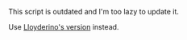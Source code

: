 This script is outdated and I'm too lazy to update it.

Use [Lloyderino's version](https://github.com/LLoyderino/SBCancel) instead.
